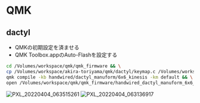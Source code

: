 # QMK

## dactyl

- QMKの初期設定を済ませる
- QMK Toolbox.appのAuto-Flashを設定する

```bash
cd /Volumes/workspace/qmk/qmk_firmware && \
cp /Volumes/workspace/akira-toriyama/qmk/dactyl/keymap.c /Volumes/workspace/qmk/qmk_firmware/keyboards/handwired/dactyl_manuform/6x6_kinesis/keymaps/default/. && \
qmk compile -kb handwired/dactyl_manuform/6x6_kinesis -km default && \
open /Volumes/workspace/qmk/qmk_firmware/handwired_dactyl_manuform_6x6_kinesis_default.hex
```

![PXL_20220404_063515261](https://user-images.githubusercontent.com/92862731/161487061-1debbf88-2a73-4b47-92cc-e741b178ab84.jpg)
![PXL_20220404_063136917](https://user-images.githubusercontent.com/92862731/161487043-b54da95d-99dd-40ec-a5e6-72c8af4bdfef.jpg)
